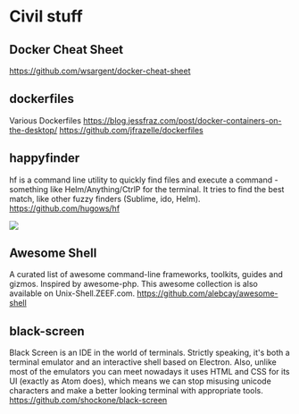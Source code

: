 Civil stuff
===

Docker Cheat Sheet
---

https://github.com/wsargent/docker-cheat-sheet

dockerfiles
---

Various Dockerfiles https://blog.jessfraz.com/post/docker-containers-on-the-desktop/
https://github.com/jfrazelle/dockerfiles

happyfinder
---

hf is a command line utility to quickly find files and execute a command - something like Helm/Anything/CtrlP for the terminal. It tries to find the best match, like other fuzzy finders (Sublime, ido, Helm).
https://github.com/hugows/hf

![](https://camo.githubusercontent.com/e5766d024903620996ad905ecf633d6b63a2f805/687474703a2f2f672e7265636f726469742e636f2f625761653858524b4d562e676966)

Awesome Shell
---

A curated list of awesome command-line frameworks, toolkits, guides and gizmos. Inspired by awesome-php. This awesome collection is also available on Unix-Shell.ZEEF.com.
https://github.com/alebcay/awesome-shell

black-screen
---

Black Screen is an IDE in the world of terminals. Strictly speaking, it's both a terminal emulator and an interactive shell based on Electron. Also, unlike most of the emulators you can meet nowadays it uses HTML and CSS for its UI (exactly as Atom does), which means we can stop misusing unicode characters and make a better looking terminal with appropriate tools.
https://github.com/shockone/black-screen